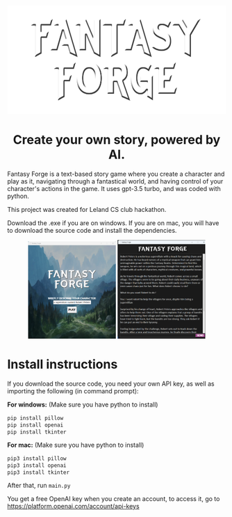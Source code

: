 <p align="center">
  <picture>
    <source media="(prefers-color-scheme: light)" srcset="icon.png">
    <img alt="FantasyForge" height="250px" src="icon.png">
  </picture>
</p>
<h1 align="center">Create your own story, powered by AI.</h1>


Fantasy Forge is a text-based story game where you create a character and play as it, navigating through a fantastical world, and having control of your character's actions in the game. It uses gpt-3.5 turbo, and was coded with python. 

This project was created for Leland CS club hackathon.

Download the .exe if you are on windows. If you are on mac, you will have to download the source code and install the dependencies.

<div style="text-align:center;">
  <img src="image (3).png" style="margin-left:20px;width:40%;">
  <img src="image1.png" style="margin-right:20px;width:40%;">

</div>

# Install instructions
If you download the source code, you need your own API key, as well as importing the following (in command prompt):

**For windows:** (Make sure you have python to install)
```
pip install pillow
pip install openai
pip install tkinter
```

**For mac:** (Make sure you have python to install)
```
pip3 install pillow
pip3 install openai
pip3 install tkinter
```

After that, run `main.py`

You get a free OpenAI key when you create an account, to access it, go to https://platform.openai.com/account/api-keys

